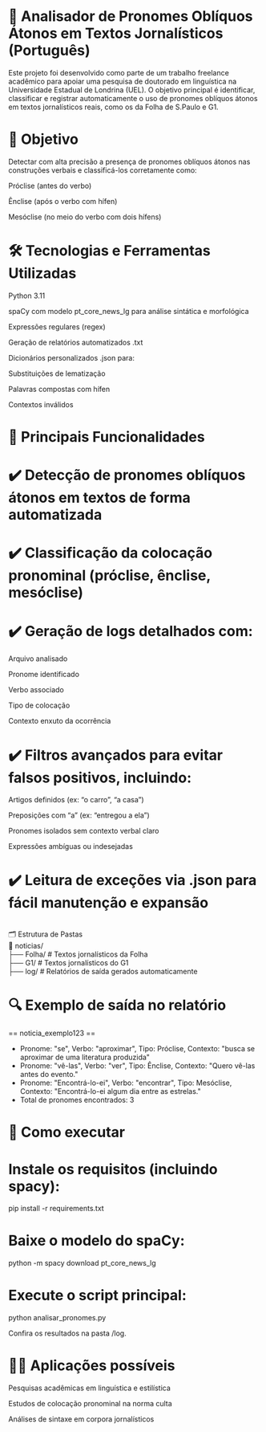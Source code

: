 # 🧠 Analisador de Pronomes Oblíquos Átonos em Textos Jornalísticos (Português)
Este projeto foi desenvolvido como parte de um trabalho freelance acadêmico para apoiar uma pesquisa de doutorado em linguística na Universidade Estadual de Londrina (UEL). O objetivo principal é identificar, classificar e registrar automaticamente o uso de pronomes oblíquos átonos em textos jornalísticos reais, como os da Folha de S.Paulo e G1.

# 📌 Objetivo
Detectar com alta precisão a presença de pronomes oblíquos átonos nas construções verbais e classificá-los corretamente como:

Próclise (antes do verbo)

Ênclise (após o verbo com hífen)

Mesóclise (no meio do verbo com dois hífens)


# 🛠️ Tecnologias e Ferramentas Utilizadas
Python 3.11

spaCy com modelo pt_core_news_lg para análise sintática e morfológica

Expressões regulares (regex)

Geração de relatórios automatizados .txt

Dicionários personalizados .json para:

Substituições de lematização

Palavras compostas com hífen

Contextos inválidos

# 🧠 Principais Funcionalidades
# ✔️ Detecção de pronomes oblíquos átonos em textos de forma automatizada
# ✔️ Classificação da colocação pronominal (próclise, ênclise, mesóclise)
# ✔️ Geração de logs detalhados com:

Arquivo analisado

Pronome identificado

Verbo associado

Tipo de colocação

Contexto enxuto da ocorrência

# ✔️ Filtros avançados para evitar falsos positivos, incluindo:

Artigos definidos (ex: “o carro”, “a casa”)

Preposições com “a” (ex: “entregou a ela”)

Pronomes isolados sem contexto verbal claro

Expressões ambíguas ou indesejadas

# ✔️ Leitura de exceções via .json para fácil manutenção e expansão

<br/>🗂️ Estrutura de Pastas
<br/>📁 noticias/
<br/>├── Folha/              # Textos jornalísticos da Folha
<br/>├── G1/                 # Textos jornalísticos do G1
<br/>├── log/                # Relatórios de saída gerados automaticamente

# 🔍 Exemplo de saída no relatório

== noticia_exemplo123 ==
 - Pronome: "se", Verbo: "aproximar", Tipo: Próclise, Contexto: "busca se aproximar de uma literatura produzida"
 - Pronome: "vê-las", Verbo: "ver", Tipo: Ênclise, Contexto: "Quero vê-las antes do evento."
 - Pronome: "Encontrá-lo-ei", Verbo: "encontrar", Tipo: Mesóclise, Contexto: "Encontrá-lo-ei algum dia entre as estrelas."
- Total de pronomes encontrados: 3
  
# 🚀 Como executar

# Instale os requisitos (incluindo spacy):
pip install -r requirements.txt

# Baixe o modelo do spaCy:
python -m spacy download pt_core_news_lg

# Execute o script principal:
python analisar_pronomes.py

Confira os resultados na pasta /log.

# 👨‍🔬 Aplicações possíveis
Pesquisas acadêmicas em linguística e estilística

Estudos de colocação pronominal na norma culta

Análises de sintaxe em corpora jornalísticos
